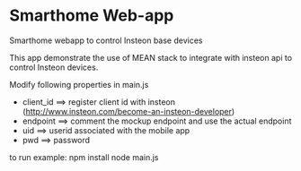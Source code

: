 # Smarthome Web-app
Smarthome webapp to control Insteon base devices

This app demonstrate the use of MEAN stack to integrate with insteon api to control Insteon devices.

Modify following properties in main.js

* client_id  ==> register client id with insteon (http://www.insteon.com/become-an-insteon-developer)
* endpoint  ==> comment the mockup endpoint and use the actual endpoint
* uid  ==> userid associated with the mobile app
* pwd   ==> password

to run example: 
npm install
node main.js
